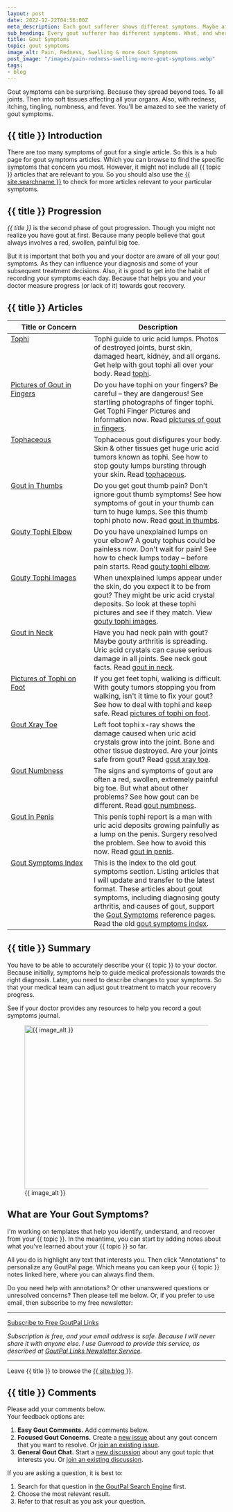 ```yaml
---
layout: post
date: 2022-12-22T04:56:00Z
meta_description: Each gout sufferer shows different symptoms. Maybe affecting the diagnosis and your shared decisions about treatment. So, do you know your gout symptoms?
sub_heading: Every gout sufferer has different symptoms. What, and where, are yours?
title: Gout Symptoms
topic: gout symptoms
image_alt: Pain, Redness, Swelling & more Gout Symptoms
post_image: "/images/pain-redness-swelling-more-gout-symptoms.webp"
tags:
- blog
---
```

<p>Gout symptoms can be surprising. Because they spread beyond toes. To all joints. Then into soft tissues affecting all your organs. Also, with redness, itching, tingling, numbness, and fever. You'll be amazed to see the variety of gout symptoms.</p>
<h2 id="intro">{{ title }} Introduction</h2>
<p>There are too many symptoms of gout for a single article. So this is a hub page for gout symptoms articles. Which you can browse to find the specific symptoms that concern you most. However, it might not include all {{ topic }} articles that are relevant to you. So you should also use the <a href="{{ site.searchurl }}">{{ site.searchname }}</a> to check for more articles relevant to your particular symptoms.</p>
<h2 id="progress">{{ title }} Progression</h2>
<p><em>{{ title }}</em> is the second phase of gout progression. Though you might not realize you have gout at first. Because many people believe that gout always involves a red, swollen, painful big toe.</p>
<p>But it is important that both you and your doctor are aware of all your gout symptoms. As they can influence your diagnosis and some of your subsequent treatment decisions. Also, it is good to get into the habit of recording your symptoms each day. Because that helps you and your doctor measure progress (or lack of it) towards gout recovery.</p>
<h2 id="facts">{{ title }} Articles</h2>
<table style="width: 100%;" id="article-list">
    <thead>
        <tr>
            <th style="width: 38%;">Title or Concern</th>
            <th style="width: 62%;">Description</th>
        </tr>
    </thead>
    <tbody style="vertical-align:top;">
        <tr id="tophi">
            <td><a href="/gout-symptoms/tophi/">Tophi</a></td>
            <td>Tophi guide to uric acid lumps. Photos of destroyed joints, burst skin, damaged heart, kidney, and all organs. Get help with gout tophi all over your body. Read <a href="/gout-symptoms/tophi/">tophi</a>.</td>
        </tr>
        <tr id="finger">
            <td><a href="/gout-symptoms/finger-tophi/">Pictures of Gout in Fingers</a></td>
            <td>Do you have tophi on your fingers? Be careful – they are dangerous! See startling photographs of finger tophi. Get Tophi Finger Pictures and Information now. Read <a href="/gout-symptoms/finger-tophi/">pictures of gout in fingers</a>.</td>
        </tr>
        <tr id="tophaceous">
            <td><a href="/gout-symptoms/tophaceous-gout/">Tophaceous</a></td>
            <td>Tophaceous gout disfigures your body. Skin &amp; other tissues get huge uric acid tumors known as tophi. See how to stop gouty lumps bursting through your skin. Read <a href="/gout-symptoms/tophaceous-gout/">tophaceous</a>. </td>
        </tr>
        <tr id="thumb">
            <td><a href="/gout-symptoms/thumb-tophi/">Gout in Thumbs</a></td>
            <td>Do you get gout thumb pain? Don't ignore gout thumb symptoms! See how symptoms of gout in your thumb can turn to huge lumps. See this thumb tophi photo now. Read <a href="/gout-symptoms/thumb-tophi/">gout in thumbs</a>. </td>
        </tr>
    <tr id="elbow">
            <td><a href="/gout-symptoms/tophi/widespread-painless-tophi/gouty-tophus-on-elbow/">Gouty Tophi Elbow</a></td>
            <td>Do you have unexplained lumps on your elbow? A gouty tophus could be painless now. Don't wait for pain! See how to check lumps today – before pain starts. Read <a href="/gout-symptoms/tophi/widespread-painless-tophi/gouty-tophus-on-elbow/">gouty tophi elbow</a>.</td>
        </tr>
        <tr id="image">
            <td><a href="/gout-symptoms/tophi/widespread-painless-tophi/large-gouty-tophi-on-left-foot/">Gouty Tophi Images</a></td>
            <td>When unexplained lumps appear under the skin, do you expect it to be from gout? They might be uric acid crystal deposits. So look at these tophi pictures and see if they match. View <a href="/gout-symptoms/tophi/widespread-painless-tophi/large-gouty-tophi-on-left-foot/">gouty tophi images</a>. </td>
        </tr>
        <tr id="neck">
            <td><a href="/3091/neck-pain-with-gout-a-gouty-arthritis-neck-symptom/">Gout in Neck</a></td>
            <td>Have you had neck pain with gout? Maybe gouty arthritis is spreading. Uric acid crystals can cause serious damage in all joints. See neck gout facts. Read <a href="/3091/neck-pain-with-gout-a-gouty-arthritis-neck-symptom/">gout in neck</a>.</td>
        </tr>
        <tr id="feet">
            <td><a href="/gout-symptoms/feet-tophi/">Pictures of Tophi on Foot</a></td>
            <td>If you get feet tophi, walking is difficult. With gouty tumors stopping you from walking, isn't it time to fix your gout? See how to deal with tophi and keep safe. Read <a href="/gout-symptoms/feet-tophi/">pictures of tophi on foot</a>.</td>
        </tr>
        <tr id="toe">
            <td><a href="/gout-symptoms/feet-tophi/left-foot-tophi-xray/">Gout Xray Toe</a></td>
            <td>Left foot tophi x-ray shows the damage caused when uric acid crystals grow into the joint. Bone and other tissue destroyed. Are your joints safe from gout? Read <a href="/gout-symptoms/feet-tophi/left-foot-tophi-xray/">gout xray toe</a>.</td>
        </tr>
        <tr id="numb">
            <td><a href="/2180/signs-and-symptoms-of-gout/">Gout Numbness</a></td>
            <td>The signs and symptoms of gout are often a red, swollen, extremely painful big toe. But what about other problems? See how gout can be different. Read <a href="/2180/signs-and-symptoms-of-gout/">gout numbness</a>.</td>
        </tr>
        <tr id="penis">
            <td><a href="/gout-symptoms/penis-tophi/">Gout in Penis</a></td>
            <td>This penis tophi report is a man with uric acid deposits growing painfully as a lump on the penis. Surgery resolved the problem. See how to avoid this now. Read <a href="/gout-symptoms/penis-tophi/">gout in penis</a>.</td>
        </tr>
        <tr id="index">
            <td><a href="/section/gout-symptoms/">Gout Symptoms Index</a></td>
            <td>This is the index to the old gout symptoms section. Listing articles that I will update and transfer to the latest format. These articles about gout symptoms, including diagnosing gouty arthritis, and causes of gout, support the <a href="/gout-symptoms/">Gout Symptoms</a> reference pages. Read the old <a href="/section/gout-symptoms/">gout symptoms index</a>.</td>
        </tr>
    </tbody>
</table>
<h2 id="summary">{{ title }} Summary</h2>
<p>You have to be able to accurately describe your {{ topic }} to your doctor. Because initially, symptoms help to guide medical professionals towards the right diagnosis. Later, you need to describe changes to your symptoms. So that your medical team can adjust gout treatment to match your recovery progress.</p>
<p>See if your doctor provides any resources to help you record a gout symptoms journal.</p>
<figure id="image" class="inner">
<img src="{{ post_image }}" alt="{{ image_alt }}"  width="610" height="377">
  <figcaption>{{ image_alt }}</figcaption>
</figure>
<h2 id="next">What are Your Gout Symptoms?</h2>

I'm working on templates that help you identify, understand, and recover from your {{ topic }}. In the meantime, you can start by adding notes about what you've learned about your {{ topic }} so far.

All you do is highlight any text that interests you. Then click "Annotations" to personalize any GoutPal page. Which means you can keep your {{ topic }} notes linked here, where you can always find them.

Do you need help with annotations? Or other unanswered questions or unresolved concerns? Then please tell me below. Or, if you prefer to use email, then subscribe to my free newsletter:
<hr><a class="gumroad-button" href="https://links.goutpal.com/l/wqmwjs?a=888958067&wanted=true&price=0" data-gumroad-single-product="true" target="_blank">Subscribe to Free GoutPal Links <span class="gumroad-button-logo"></span></a>
<p><i>Subscription is free, and your email address is safe. Because I will never share it with anyone else. I use Gumroad to provide this service, as described at <a href="https://goutpal.com/blog/goutpal-notifications/">GoutPal Links Newsletter Service</a>.</i></p>
<hr>
Leave {{ title }} to browse the <a href="/blog">{{ site.blog }}</a>.

<h2 id="comments">{{ title }} Comments</h2>
<p>Please add your comments below.<br />
Your feedback options are:</p>
<ol>
<li><b>Easy Gout Comments.</b> Add comments below.</li>
<li><b>Focused Gout Concerns.</b> Create a <a href="https://github.com/kct2020/goutpal-com-skeleventy/issues/new/choose">new issue</a> about any gout concern that you want to resolve. Or <a href="https://github.com/kct2020/goutpal-com-skeleventy/issues">join an existing issue</a>.</li>
<li><b>General Gout Chat.</b> Start a <a href="https://github.com/kct2020/goutpal-com-skeleventy/discussions/new">new discussion</a> about any gout topic that interests you. Or <a href="https://github.com/kct2020/goutpal-com-skeleventy/discussions">join an existing discussion</a>.</li>
</ol>
<p>If you are asking a question, it is best to:</p>
<ol>
<li>Search for that question in <a href="https://cse.google.com/cse?cof=FORID:0&cx=partner-pub-4857169685716700:9780732506">the GoutPal Search Engine</a> first.</li>
<li>Choose the most relevant result.</li>
<li>Refer to that result as you ask your question.</li>
</ol>
<script src="https://giscus.app/client.js"
        data-repo="kct2020/goutpal-com-skeleventy"
        data-repo-id="R_kgDOGVSRQQ"
        data-category="GoutPal Links Comments🗣"
        data-category-id="DIC_kwDOGVSRQc4CRbFp"
        data-mapping="title"
        data-strict="0"
        data-reactions-enabled="1"
        data-emit-metadata="1"
        data-input-position="top"
        data-theme="light_tritanopia"
        data-lang="en"
        data-loading="lazy"
        crossorigin="anonymous"
        async>
</script>
